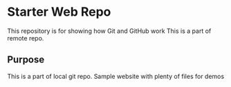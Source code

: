 # Starter Web Repo

This repository is for showing how Git and GitHub work
This is a part of remote repo.
## Purpose

This is a part of local git repo.
Sample website with plenty of files for demos
